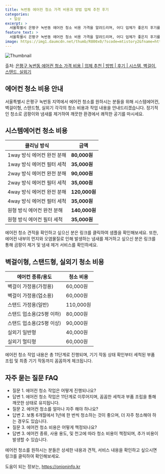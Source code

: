 ```yaml
---
title: 녹번동 에어컨 청소 가격 비용과 방법 업체 추천 후기
categories:
  - 일상
excerpt: >
  서울특별시 은평구 녹번동 에어컨 청소 비용 가격을 알려드리며, 어디 업체가 좋은지 후기를 통해 알아보겠습니다. 현재 글에서는 시스템, 벽걸이, 스탠드, 실외기 각각에 대해 청소 비용이 나와 있으니 참고하시면 되겠습니다. 에어컨 분해 청소 방법 보기 👈 클릭셀프 에어컨 청소 방법 보기👈 클릭은평구 녹번동 에어컨 청소 비용시스템에어컨 방식클리닝방식금액1way 방식에어컨 완전분해80,000원1way 방식에어컨 필터세척35,000원2way 방식에어컨 완전분해90,000원2way 방식에어컨 필터세척35,000원4way 방식에어컨 완전분해120,000원4way 방식에어컨 필터세척35,000원원형방식에어컨 완전분해140,000원원형방식에어컨 필터세척35,000원에어컨 청소 견적 샘플 보기 👈 클릭에어컨 냄새의 원인에..
feature_text: >
  서울특별시 은평구 녹번동 에어컨 청소 비용 가격을 알려드리며, 어디 업체가 좋은지 후기를 통해 알아보겠습니다. 현재 글에서는 시스템, 벽걸이, 스탠드, 실외기 각각에 대해 청소 비용이 나와 있으니 참고하시면 되겠습니다. 에어컨 분해 청소 방법 보기 👈 클릭셀프 에어컨 청소 방법 보기👈 클릭은평구 녹번동 에어컨 청소 비용시스템에어컨 방식클리닝방식금액1way 방식에어컨 완전분해80,000원1way 방식에어컨 필터세척35,000원2way 방식에어컨 완전분해90,000원2way 방식에어컨 필터세척35,000원4way 방식에어컨 완전분해120,000원4way 방식에어컨 필터세척35,000원원형방식에어컨 완전분해140,000원원형방식에어컨 필터세척35,000원에어컨 청소 견적 샘플 보기 👈 클릭에어컨 냄새의 원인에..
image: https://img1.daumcdn.net/thumb/R800x0/?scode=mtistory2&fname=https%3A%2F%2Fblog.kakaocdn.net%2Fdn%2FcACAZt%2FbtsHuoLGHp6%2FKodB3lK5HKDPnmWXDjTKl0%2Fimg.webp
---
```


![Thumbnail](https://img1.daumcdn.net/thumb/R800x0/?scode=mtistory2&fname=https%3A%2F%2Fblog.kakaocdn.net%2Fdn%2FcACAZt%2FbtsHuoLGHp6%2FKodB3lK5HKDPnmWXDjTKl0%2Fimg.webp)

<p>출처: <a href="https://onioninfo.kr/entry/%EC%9D%80%ED%8F%89%EA%B5%AC-%EB%85%B9%EB%B2%88%EB%8F%99-%EC%97%90%EC%96%B4%EC%BB%A8-%EC%B2%AD%EC%86%8C-%EA%B0%80%EA%B2%A9-%EB%B9%84%EC%9A%A9-%EC%97%85%EC%B2%B4-%EC%B6%94%EC%B2%9C-%EB%B0%A9%EB%B2%95-%ED%9B%84%EA%B8%B0-%EC%8B%9C%EC%8A%A4%ED%85%9C-%EB%B2%BD%EA%B1%B8%EC%9D%B4-%EC%8A%A4%ED%83%A0%EB%93%9C-%EC%8B%A4%EC%99%B8%EA%B8%B0" rel="dofollow">은평구 녹번동 에어컨 청소 가격 비용 | 업체 추천 | 방법 | 후기 | 시스템, 벽걸이, 스탠드, 실외기</a> </p>

## 에어컨 청소 비용 안내

서울특별시 은평구 녹번동 지역에서 에어컨 청소를 원하시는 분들을 위해 시스템에어컨, 벽걸이형, 스탠드형, 실외기 각각의 청소 비용과 작업
내용을 안내드리겠습니다. 정기적인 청소로 곰팡이와 냄새를 제거하여 깨끗한 환경에서 쾌적한 공기를 마시세요.

## 시스템에어컨 청소 비용

클리닝 방식 | **금액**  
---|---  
1way 방식 에어컨 완전 분해 | **80,000원**  
1way 방식 에어컨 필터 세척 | **35,000원**  
2way 방식 에어컨 완전 분해 | **90,000원**  
2way 방식 에어컨 필터 세척 | **35,000원**  
4way 방식 에어컨 완전 분해 | **120,000원**  
4way 방식 에어컨 필터 세척 | **35,000원**  
원형 방식 에어컨 완전 분해 | **140,000원**  
원형 방식 에어컨 필터 세척 | **35,000원**  
  
에어컨 청소 견적을 확인하고 싶으신 분은 링크를 클릭하여 샘플을 확인해보세요. 또한, 에어컨 내부의 먼지와 오염물질로 인해 발생하는 냄새를
제거하고 싶으신 분은 링크를 통해 곰팡이 제거 및 냄새 제거 서비스를 확인하세요.

## 벽걸이형, 스탠드형, 실외기 청소 비용

에어컨 종류/용도 | 청소 비용  
---|---  
벽걸이 가정용(가정용) | 60,000원  
벽걸이 가정용(업소용) | 60,000원  
스탠드 가정용(일반) | 110,000원  
스탠드 업소용(25평 이하) | 80,000원  
스탠드 업소용(25평 이상) | 90,000원  
실외기 일반형 | 40,000원  
실외기 멀티형 | 60,000원  
  
에어컨 청소 작업 내용은 총 11단계로 진행되며, 기기 작동 상태 확인부터 세척된 부품 조립 및 최종 기기 작동까지 꼼꼼하게 체크됩니다.

## 자주 묻는 질문 FAQ

  * 질문 1. 에어컨 청소 작업은 어떻게 진행되나요?
  * 답변 1. 에어컨 청소 작업은 11단계로 이루어지며, 꼼꼼한 세척과 부품 조립을 통해 깨끗한 상태로 유지됩니다.
  * 질문 2. 에어컨 청소를 얼마나 자주 해야 하나요?
  * 답변 2. 보통 6개월에서 1년에 한 번씩 청소하는 것이 좋으며, 더 자주 청소해야 하는 경우도 있습니다.
  * 질문 3. 에어컨 청소 비용은 어떻게 책정되나요?
  * 답변 3. 에어컨 종류, 사용 용도, 및 천고에 따라 청소 비용이 책정되며, 추가 비용이 발생할 수 있습니다.

에어컨 청소를 원하시는 분들은 상세한 내용과 견적, 서비스 내용을 확인하고 싶으시면 링크를 클릭하여 확인해보세요.

 

도움이 되는 정보는, <a href="https://onioninfo.kr" rel="dofollow">https://onioninfo.kr</a>


